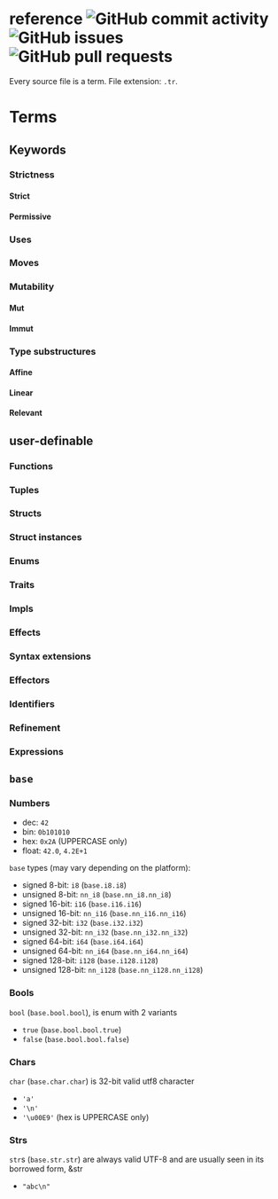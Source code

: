 # reference ![GitHub commit activity](https://img.shields.io/github/commit-activity/m/typerust/reference) ![GitHub issues](https://img.shields.io/github/issues/typerust/reference) ![GitHub pull requests](https://img.shields.io/github/issues-pr/typerust/reference)

Every source file is a term. File extension: ```.tr```.

# Terms

## Keywords

### Strictness

#### Strict

#### Permissive

### Uses

### Moves

### Mutability

#### Mut

#### Immut

### Type substructures

#### Affine

#### Linear

#### Relevant

## user-definable

### Functions

### Tuples

### Structs

### Struct instances

### Enums

### Traits

### Impls

### Effects

### Syntax extensions

### Effectors

### Identifiers

### Refinement

### Expressions

## ```base```

### Numbers

* dec: ```42```
* bin: ```0b101010```
* hex: ```0x2A``` (UPPERCASE only)
* float: ```42.0```, ```4.2E+1```

```base``` types (may vary depending on the platform):
* signed 8-bit: ```i8``` (```base.i8.i8```)
* unsigned 8-bit: ```nn_i8``` (```base.nn_i8.nn_i8```)
* signed 16-bit: ```i16``` (```base.i16.i16```)
* unsigned 16-bit: ```nn_i16``` (```base.nn_i16.nn_i16```)
* signed 32-bit: ```i32``` (```base.i32.i32```)
* unsigned 32-bit: ```nn_i32``` (```base.nn_i32.nn_i32```)
* signed 64-bit: ```i64``` (```base.i64.i64```)
* unsigned 64-bit: ```nn_i64``` (```base.nn_i64.nn_i64```)
* signed 128-bit: ```i128``` (```base.i128.i128```)
* unsigned 128-bit: ```nn_i128``` (```base.nn_i128.nn_i128```)

### Bools
```bool``` (```base.bool.bool```), is enum with 2 variants
* ```true``` (```base.bool.bool.true```)
* ```false``` (```base.bool.bool.false```)

### Chars

```char``` (```base.char.char```) is 32-bit valid utf8 character
* ```'a'```
* ```'\n'```
* ```'\u00E9'``` (hex is UPPERCASE only)

### Strs

```str```s (```base.str.str```) are always valid UTF-8 and are usually seen in its borrowed form, &str
* ```"abc\n"```
